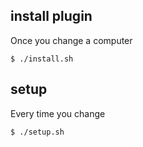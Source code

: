 ## install plugin
Once you change a computer
```
$ ./install.sh
```
## setup
Every time you change
```
$ ./setup.sh
```
